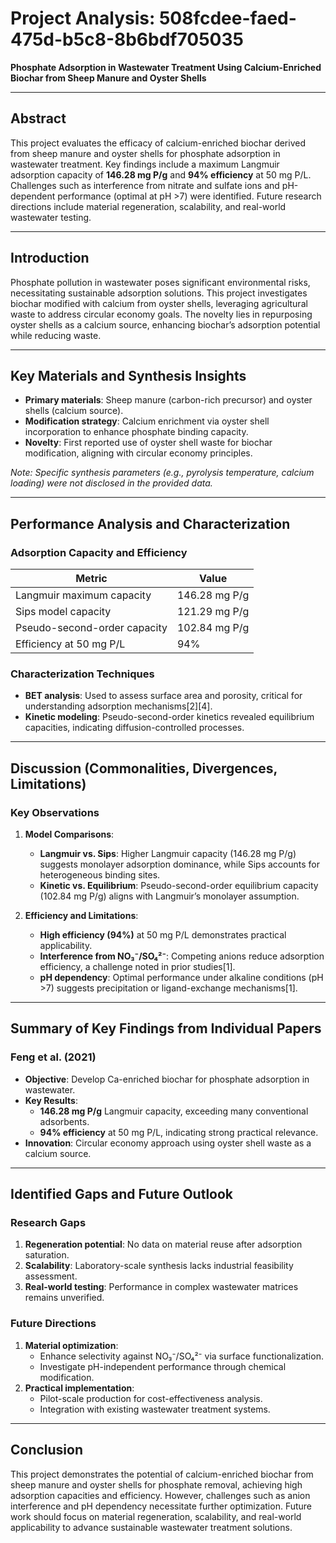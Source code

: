 # Project Analysis: 508fcdee-faed-475d-b5c8-8b6bdf705035  
**Phosphate Adsorption in Wastewater Treatment Using Calcium-Enriched Biochar from Sheep Manure and Oyster Shells**  

---

## Abstract  
This project evaluates the efficacy of calcium-enriched biochar derived from sheep manure and oyster shells for phosphate adsorption in wastewater treatment. Key findings include a maximum Langmuir adsorption capacity of **146.28 mg P/g** and **94% efficiency** at 50 mg P/L. Challenges such as interference from nitrate and sulfate ions and pH-dependent performance (optimal at pH >7) were identified. Future research directions include material regeneration, scalability, and real-world wastewater testing.  

---

## Introduction  
Phosphate pollution in wastewater poses significant environmental risks, necessitating sustainable adsorption solutions. This project investigates biochar modified with calcium from oyster shells, leveraging agricultural waste to address circular economy goals. The novelty lies in repurposing oyster shells as a calcium source, enhancing biochar’s adsorption potential while reducing waste.  

---

## Key Materials and Synthesis Insights  
- **Primary materials**: Sheep manure (carbon-rich precursor) and oyster shells (calcium source).  
- **Modification strategy**: Calcium enrichment via oyster shell incorporation to enhance phosphate binding capacity.  
- **Novelty**: First reported use of oyster shell waste for biochar modification, aligning with circular economy principles.  

*Note: Specific synthesis parameters (e.g., pyrolysis temperature, calcium loading) were not disclosed in the provided data.*  

---

## Performance Analysis and Characterization  
### Adsorption Capacity and Efficiency  
| **Metric**                | **Value**               |  
|----------------------------|--------------------------|  
| Langmuir maximum capacity | 146.28 mg P/g           |  
| Sips model capacity       | 121.29 mg P/g           |  
| Pseudo-second-order capacity | 102.84 mg P/g |  
| Efficiency at 50 mg P/L   | 94%                     |  

### Characterization Techniques  
- **BET analysis**: Used to assess surface area and porosity, critical for understanding adsorption mechanisms[2][4].  
- **Kinetic modeling**: Pseudo-second-order kinetics revealed equilibrium capacities, indicating diffusion-controlled processes.  

---

## Discussion (Commonalities, Divergences, Limitations)  
### Key Observations  
1. **Model Comparisons**:  
   - **Langmuir vs. Sips**: Higher Langmuir capacity (146.28 mg P/g) suggests monolayer adsorption dominance, while Sips accounts for heterogeneous binding sites.  
   - **Kinetic vs. Equilibrium**: Pseudo-second-order equilibrium capacity (102.84 mg P/g) aligns with Langmuir’s monolayer assumption.  

2. **Efficiency and Limitations**:  
   - **High efficiency (94%)** at 50 mg P/L demonstrates practical applicability.  
   - **Interference from NO₃⁻/SO₄²⁻**: Competing anions reduce adsorption efficiency, a challenge noted in prior studies[1].  
   - **pH dependency**: Optimal performance under alkaline conditions (pH >7) suggests precipitation or ligand-exchange mechanisms[1].  

---

## Summary of Key Findings from Individual Papers  
### Feng et al. (2021)  
- **Objective**: Develop Ca-enriched biochar for phosphate adsorption in wastewater.  
- **Key Results**:  
  - **146.28 mg P/g** Langmuir capacity, exceeding many conventional adsorbents.  
  - **94% efficiency** at 50 mg P/L, indicating strong practical relevance.  
- **Innovation**: Circular economy approach using oyster shell waste as a calcium source.  

---

## Identified Gaps and Future Outlook  
### Research Gaps  
1. **Regeneration potential**: No data on material reuse after adsorption saturation.  
2. **Scalability**: Laboratory-scale synthesis lacks industrial feasibility assessment.  
3. **Real-world testing**: Performance in complex wastewater matrices remains unverified.  

### Future Directions  
1. **Material optimization**:  
   - Enhance selectivity against NO₃⁻/SO₄²⁻ via surface functionalization.  
   - Investigate pH-independent performance through chemical modification.  
2. **Practical implementation**:  
   - Pilot-scale production for cost-effectiveness analysis.  
   - Integration with existing wastewater treatment systems.  

---

## Conclusion  
This project demonstrates the potential of calcium-enriched biochar from sheep manure and oyster shells for phosphate removal, achieving high adsorption capacities and efficiency. However, challenges such as anion interference and pH dependency necessitate further optimization. Future work should focus on material regeneration, scalability, and real-world applicability to advance sustainable wastewater treatment solutions.